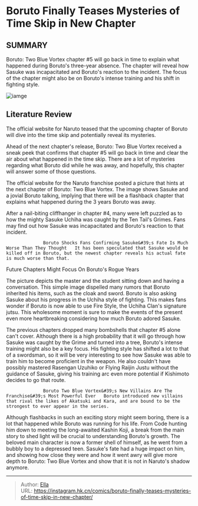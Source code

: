 # Boruto Finally Teases Mysteries of Time Skip in New Chapter


## SUMMARY 



  Boruto: Two Blue Vortex chapter #5 will go back in time to explain what happened during Boruto&#39;s three-year absence.   The chapter will reveal how Sasuke was incapacitated and Boruto&#39;s reaction to the incident.   The focus of the chapter might also be on Boruto&#39;s intense training and his shift in fighting style.  

![iamge](https://static1.srcdn.com/wordpress/wp-content/uploads/2023/12/boruto-and-sasuke-manga-colored.jpg)

## Literature Review

The official website for Naruto teased that the upcoming chapter of Boruto will dive into the time skip and potentially reveal its mysteries.




Ahead of the next chapter&#39;s release, Boruto: Two Blue Vortex received a sneak peek that confirms that chapter #5 will go back in time and clear the air about what happened in the time skip. There are a lot of mysteries regarding what Boruto did while he was away, and hopefully, this chapter will answer some of those questions.




The official website for the Naruto franchise posted a picture that hints at the next chapter of Boruto: Two Blue Vortex. The image shows Sasuke and a jovial Boruto talking, implying that there will be a flashback chapter that explains what happened during the 3 years Boruto was away.


 

After a nail-biting cliffhanger in chapter #4, many were left puzzled as to how the mighty Sasuke Uchiha was caught by the Ten Tail&#39;s Grimes. Fans may find out how Sasuke was incapacitated and Boruto&#39;s reaction to that incident.

                  Boruto Shocks Fans Confirming Sasuke&#39;s Fate Is Much Worse Than They Thought   It has been speculated that Sasuke would be killed off in Boruto, but the newest chapter reveals his actual fate is much worse than that.   





 Future Chapters Might Focus On Boruto&#39;s Rogue Years 
          

The picture depicts the master and the student sitting down and having a conversation. This simple image dispelled many rumors that Boruto inherited his items, such as the cloak and sword. Boruto is also asking Sasuke about his progress in the Uchiha style of fighting. This makes fans wonder if Boruto is now able to use Fire Style, the Uchiha Clan&#39;s signature jutsu. This wholesome moment is sure to make the events of the present even more heartbreaking considering how much Boruto adored Sasuke.

The previous chapters dropped many bombshells that chapter #5 alone can&#39;t cover. Although there is a high probability that it will go through how Sasuke was caught by the Grime and turned into a tree, Boruto&#39;s intense training might also be a key focus. His fighting style has shifted a lot to that of a swordsman, so it will be very interesting to see how Sasuke was able to train him to become proficient in the weapon. He also couldn&#39;t have possibly mastered Rasengan Uzuhiko or Flying Raijin Justu without the guidance of Sasuke, giving his training arc even more potential if Kishimoto decides to go that route.




                  Boruto Two Blue Vortex&#39;s New Villains Are The Franchise&#39;s Most Powerful Ever   Boruto introduced new villains that rival the likes of Akatsuki and Kara, and are bound to be the strongest to ever appear in the series.   

Although flashbacks in such an exciting story might seem boring, there is a lot that happened while Boruto was running for his life. From Code hunting him down to meeting the long-awaited Kashin Koji, a break from the main story to shed light will be crucial to understanding Boruto&#39;s growth. The beloved main character is now a former shell of himself, as he went from a bubbly boy to a depressed teen. Sasuke&#39;s fate had a huge impact on him, and showing how close they were and how it went awry will give more depth to Boruto: Two Blue Vortex and show that it is not in Naruto&#39;s shadow anymore.



---

> Author: [Ella](https://instagram.hk.cn/)  
> URL: https://instagram.hk.cn/comics/boruto-finally-teases-mysteries-of-time-skip-in-new-chapter/  

